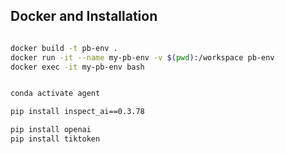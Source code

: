 ## Docker and Installation 
```bash

docker build -t pb-env .
docker run -it --name my-pb-env -v $(pwd):/workspace pb-env
docker exec -it my-pb-env bash
```

```bash

conda activate agent    

pip install inspect_ai==0.3.78

pip install openai 
pip install tiktoken
```



